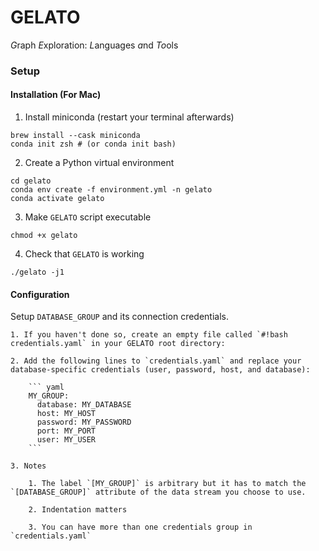 # GELATO

*G*raph *E*xploration: *L*anguages *a*nd *To*ols

### Setup 

#### Installation (For Mac)

1. Install miniconda (restart your terminal afterwards)
```
brew install --cask miniconda
conda init zsh # (or conda init bash)
```

2. Create a Python virtual environment
```
cd gelato
conda env create -f environment.yml -n gelato
conda activate gelato
```

3. Make `GELATO` script executable
```
chmod +x gelato
```

4. Check that `GELATO` is working
```
./gelato -j1
```

#### Configuration

Setup `DATABASE_GROUP` and its connection credentials.

    1. If you haven't done so, create an empty file called `#!bash credentials.yaml` in your GELATO root directory: 

    2. Add the following lines to `credentials.yaml` and replace your database-specific credentials (user, password, host, and database):

        ``` yaml
        MY_GROUP:
          database: MY_DATABASE
          host: MY_HOST
          password: MY_PASSWORD
          port: MY_PORT
          user: MY_USER
        ```

    3. Notes
    
        1. The label `[MY_GROUP]` is arbitrary but it has to match the `[DATABASE_GROUP]` attribute of the data stream you choose to use.

        2. Indentation matters

        3. You can have more than one credentials group in `credentials.yaml`
